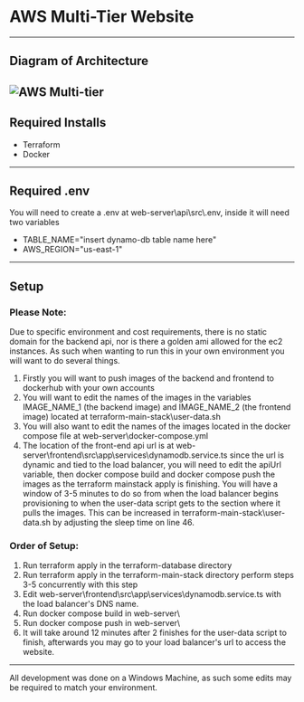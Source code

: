 # AWS Multi-Tier Website
---
## Diagram of Architecture
![AWS Multi-tier](https://github.com/user-attachments/assets/9a8f236a-9897-4009-994a-151d93b97e58)
---
## Required Installs
- Terraform
- Docker
---
## Required .env
You will need to create a .env at web-server\api\src\\.env, 
inside it will need two variables
- TABLE_NAME="insert dynamo-db table name here"
- AWS_REGION="us-east-1"
---
## Setup
### Please Note:
Due to specific environment and cost requirements, there is no static domain for the backend api, nor is there a golden ami allowed for the ec2 instances. As such when wanting to run this in your own environment you will want to do several things.
1. Firstly you will want to push images of the backend and frontend to dockerhub with your own accounts
2. You will want to edit the names of the images in the variables IMAGE_NAME_1 (the backend image) and IMAGE_NAME_2 (the frontend image) located at terraform-main-stack\user-data.sh
3. You will also want to edit the names of the images located in the docker compose file at web-server\docker-compose.yml
4. The location of the front-end api url is at web-server\frontend\src\app\services\dynamodb.service.ts since the url is dynamic and tied to the load balancer, you will need to edit the apiUrl variable, then docker compose build and docker compose push the images as the terraform mainstack apply is finishing. You will have a window of 3-5 minutes to do so from when the load balancer begins provisioning to when the user-data script gets to the section where it pulls the images. This can be increased in terraform-main-stack\user-data.sh by adjusting the sleep time on line 46.

### Order of Setup:
1. Run terraform apply in the terraform-database directory
2. Run terraform apply in the terraform-main-stack directory perform steps 3-5 concurrently with this step
3. Edit web-server\frontend\src\app\services\dynamodb.service.ts with the load balancer's DNS name.
4. Run docker compose build in web-server\
5. Run docker compose push in web-server\
6. It will take around 12 minutes after 2 finishes for the user-data script to finish, afterwards you may go to your load balancer's url to access the website.
---
All development was done on a Windows Machine, as such some edits may be required to match your environment.
